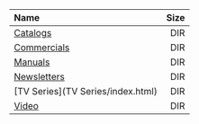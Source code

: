 |Name|Size|
|:---|---:|
|[Catalogs](Catalogs/index.html)|DIR|
|[Commercials](Commercials/index.html)|DIR|
|[Manuals](Manuals/index.html)|DIR|
|[Newsletters](Newsletters/index.html)|DIR|
|[TV Series](TV Series/index.html)|DIR|
|[Video](Video/index.html)|DIR|
